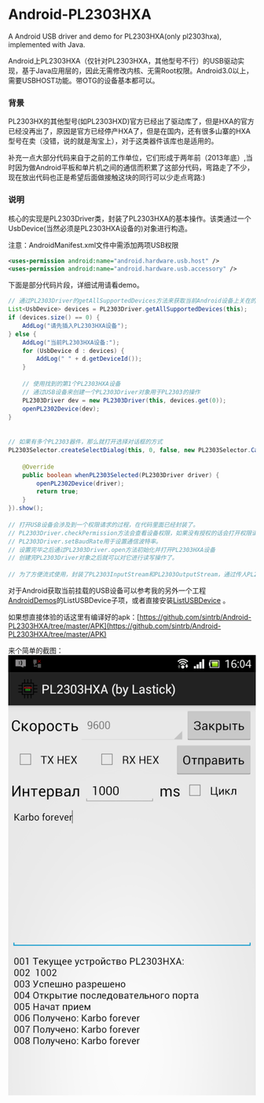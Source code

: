 # Android-PL2303HXA
A Android USB driver and demo for PL2303HXA(only pl2303hxa), implemented with Java.

Android上PL2303HXA（仅针对PL2303HXA，其他型号不行）的USB驱动实现，基于Java应用层的，因此无需修改内核、无需Root权限。Android3.0以上，需要USBHOST功能。带OTG的设备基本都可以。

### 背景
PL2303HX的其他型号(如PL2303HXD)官方已经出了驱动库了，但是HXA的官方已经没再出了，原因是官方已经停产HXA了，但是在国内，还有很多山寨的HXA型号在卖（没错，说的就是淘宝上），对于这类器件该库也是适用的。

补充一点大部分代码来自于之前的工作单位，它们形成于两年前（2013年底）,当时因为做Android平板和单片机之间的通信而积累了这部分代码，弯路走了不少，现在放出代码也正是希望后面做接触这块的同行可以少走点弯路:)

### 说明
核心的实现是PL2303Driver类，封装了PL2303HXA的基本操作。该类通过一个UsbDevice(当然必须是PL2303HXA设备的)对象进行构造。

注意：AndroidManifest.xml文件中需添加两项USB权限
```xml
<uses-permission android:name="android.hardware.usb.host" />
<uses-permission android:name="android.hardware.usb.accessory" />
```

下面是部分代码片段，详细试用请看demo。
```java
// 通过PL2303Driver的getAllSupportedDevices方法来获取当前Android设备上关在的PL2303器件列表
List<UsbDevice> devices = PL2303Driver.getAllSupportedDevices(this);
if (devices.size() == 0) {
	AddLog("请先插入PL2303HXA设备");
} else {
	AddLog("当前PL2303HXA设备:");
	for (UsbDevice d : devices) {
		AddLog(" " + d.getDeviceId());
	}

	// 使用找到的第1个PL2303HXA设备
	// 通过USB设备来创建一个PL2303Driver对象用于PL2303的操作
	PL2303Driver dev = new PL2303Driver(this, devices.get(0));
	openPL2302Device(dev);
}


// 如果有多个PL2303器件，那么就打开选择对话框的方式
PL2303Selector.createSelectDialog(this, 0, false, new PL2303Selector.Callback() {

	@Override
	public boolean whenPL2303Selected(PL2303Driver driver) {
		openPL2302Device(driver);
		return true;
	}
}).show();

// 打开USB设备会涉及到一个权限请求的过程，在代码里面已经封装了。
// PL2303Driver.checkPermission方法会查看设备权限，如果没有授权的话会打开权限请求。
// PL2303Driver.setBaudRate用于设置通信波特率。
// 设置完毕之后通过PL2303Driver.open方法初始化并打开PL2303HXA设备
// 创建完PL2303Driver对象之后就可以对它进行读写操作了。

// 为了方便流式使用，封装了PL2303InputStream和PL2303OutputStream，通过传人PL2303Driver进行构造。

```

对于Android获取当前挂载的USB设备可以参考我的另外一个工程 [AndroidDemos](https://github.com/sintrb/AndroidDemos)的ListUSBDevice子项，或者直接安装[ListUSBDevice](https://github.com/sintrb/AndroidDemos/blob/master/APK/ListUSBDevice.apk?raw=true) 。


如果想直接体验的话这里有编译好的apk：[https://github.com/sintrb/Android-PL2303HXA/tree/master/APK](https://github.com/sintrb/Android-PL2303HXA/tree/master/APK)

来个简单的截图：
![PL2303HXA截图](https://raw.githubusercontent.com/lastick/Android-PL2303HXA/master/IMG/screenshot.png)

